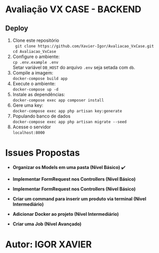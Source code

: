 # Avaliação VX CASE - BACKEND
  
## Deploy

 1. Clone este repositório  
 ` git clone https://github.com/Xavier-Igor/Avaliacao_VxCase.git`  
 `cd Avaliacao_VxCase`  
 2. Configure o ambiente:  
 `cp .env.example .env`  
 Setar variável `DB_HOST` do arquivo `.env` seja setada com `db`.
 3. Compile a imagem:  
 `docker-compose build app`  
 4. Execute o ambiente:  
 `docker-compose up -d`
 5. Instale as dependências:  
 `docker-compose exec app composer install`
 6. Gere uma key:  
 `docker-compose exec app php artisan key:generate`
 8. Populando banco de dados    
 `docker-compose exec app php artisan migrate --seed`  
 7. Acesse o servidor  
 `localhost:8000`  


# Issues Propostas

 - **Organizar os Models em uma pasta (Nível Básico)** :heavy_check_mark:

- **Implementar FormRequest nos Controllers (Nível Básico)** 

- **Implementar FormRequest nos Controllers (Nível Básico)**   

- **Criar um command para inserir um produto via terminal (Nível Intermediário)**  

- **Adicionar Docker ao projeto (Nível Intermediário)**  

- **Criar uma Job (Nível Avançado)** 




    
# Autor: IGOR XAVIER
